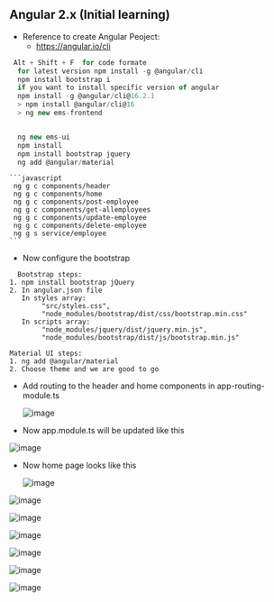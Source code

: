 ## Angular 2.x  (Initial learning) 

* Reference to create Angular Peoject:
  * https://angular.io/cli

    
```javascript
 Alt + Shift + F  for code formate
  for latest version npm install -g @angular/cli
  npm install bootstrap i
  if you want to install specific version of angular
  npm install -g @angular/cli@16.2.1
  > npm install @angular/cli@16
  > ng new ems-frontend


  ng new ems-ui
  npm install
  npm install bootstrap jquery
  ng add @angular/material

```



    ```javascript
     ng g c components/header
     ng g c components/home
     ng g c components/post-employee
     ng g c components/get-allemployees
     ng g c components/update-employee
     ng g c components/delete-employee
     ng g s service/employee
    ```
* Now configure the bootstrap
  
```text
  Bootstrap steps:
1. npm install bootstrap jQuery
2. In angular.json file
   In styles array: 
        "src/styles.css",
        "node_modules/bootstrap/dist/css/bootstrap.min.css"
   In scripts array:
        "node_modules/jquery/dist/jquery.min.js",
        "node_modules/bootstrap/dist/js/bootstrap.min.js"

Material UI steps:
1. ng add @angular/material
2. Choose theme and we are good to go
```    

* Add routing to the header and home components in app-routing-module.ts

  ![image](https://github.com/veerrajukakarla434/2025-Front-End-Technology-Stack-Pilot-Project/assets/40323661/e3cb1abe-1bf5-479b-a2a9-15ac688c7402)

* Now app.module.ts will be updated like this

![image](https://github.com/veerrajukakarla434/2025-Front-End-Technology-Stack-Pilot-Project/assets/40323661/cfd2a909-885c-4b31-8556-5a307b76f51e)

* Now home page looks like this

  ![image](https://github.com/veerrajukakarla434/2025-Front-End-Technology-Stack-Pilot-Project/assets/40323661/8b0e0558-a9fd-41fd-9417-acb303aba969)


![image](https://github.com/veerrajukakarla434/2025-Front-End-Technology-Stack-Pilot-Project/assets/40323661/f2fc8fd4-1f6a-4e61-9eea-aadc1756d832)


![image](https://github.com/veerrajukakarla434/2025-Front-End-Technology-Stack-Pilot-Project/assets/40323661/87d1af7f-093d-42df-9954-978b2a1112cd)


![image](https://github.com/veerrajukakarla434/2025-Front-End-Technology-Stack-Pilot-Project/assets/40323661/b0f3c503-9d4b-4220-b892-42e6977d164b)

![image](https://github.com/veerrajukakarla434/2025-Front-End-Technology-Stack-Pilot-Project/assets/40323661/f631c973-1a87-42d9-b2fa-c8ed01c71d9c)

![image](https://github.com/veerrajukakarla434/2025-Front-End-Technology-Stack-Pilot-Project/assets/40323661/ce8fc29c-6d77-49c7-a5fb-3da2a5653716)

![image](https://github.com/veerrajukakarla434/2025-Front-End-Technology-Stack-Pilot-Project/assets/40323661/b2604163-704f-423f-98bf-3048d2becc26)



